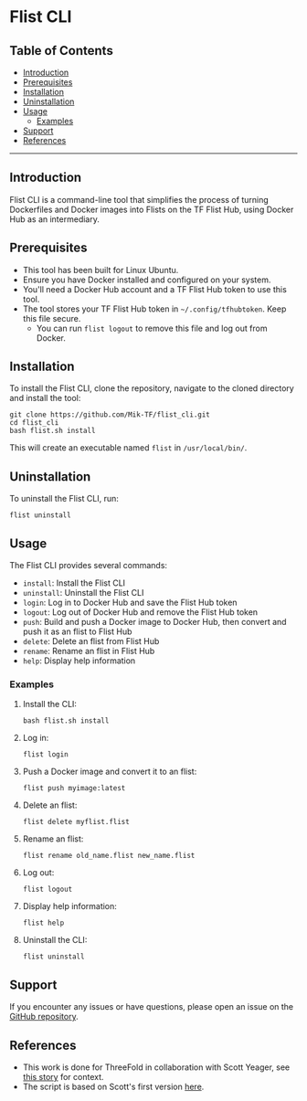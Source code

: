 <h1> Flist CLI </h1>

<h2> Table of Contents </h2>

- [Introduction](#introduction)
- [Prerequisites](#prerequisites)
- [Installation](#installation)
- [Uninstallation](#uninstallation)
- [Usage](#usage)
  - [Examples](#examples)
- [Support](#support)
- [References](#references)

---

## Introduction

Flist CLI is a command-line tool that simplifies the process of turning Dockerfiles and Docker images into Flists on the TF Flist Hub, using Docker Hub as an intermediary.

## Prerequisites

- This tool has been built for Linux Ubuntu.
- Ensure you have Docker installed and configured on your system.
- You'll need a Docker Hub account and a TF Flist Hub token to use this tool.
- The tool stores your TF Flist Hub token in `~/.config/tfhubtoken`. Keep this file secure.
  - You can run `flist logout` to remove this file and log out from Docker.

## Installation

To install the Flist CLI, clone the repository, navigate to the cloned directory and install the tool:

```
git clone https://github.com/Mik-TF/flist_cli.git
cd flist_cli
bash flist.sh install
```

This will create an executable named `flist` in `/usr/local/bin/`.

## Uninstallation

To uninstall the Flist CLI, run:

```
flist uninstall
```

## Usage

The Flist CLI provides several commands:

- `install`: Install the Flist CLI
- `uninstall`: Uninstall the Flist CLI
- `login`: Log in to Docker Hub and save the Flist Hub token
- `logout`: Log out of Docker Hub and remove the Flist Hub token
- `push`: Build and push a Docker image to Docker Hub, then convert and push it as an flist to Flist Hub
- `delete`: Delete an flist from Flist Hub
- `rename`: Rename an flist in Flist Hub
- `help`: Display help information

### Examples

1. Install the CLI:
   ```
   bash flist.sh install
   ```

2. Log in:
   ```
   flist login
   ```

3. Push a Docker image and convert it to an flist:
   ```
   flist push myimage:latest
   ```

4. Delete an flist:
   ```
   flist delete myflist.flist
   ```

5. Rename an flist:
   ```
   flist rename old_name.flist new_name.flist
   ```

6. Log out:
   ```
   flist logout
   ```

7. Display help information:
   ```
   flist help
   ```

8. Uninstall the CLI:
   ```
   flist uninstall
   ```

## Support

If you encounter any issues or have questions, please open an issue on the [GitHub repository](https://github.com/Mik-TF/flist_cli).

## References

- This work is done for ThreeFold in collaboration with Scott Yeager, see [this story](https://git.ourworld.tf/tfgrid/circle_engineering/issues/97) for context.
- The script is based on Scott's first version [here](https://gist.github.com/scottyeager/2c5826e0aa952ddc7a05080b60efdbbe).